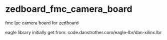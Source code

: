 zedboard_fmc_camera_board
=========================

fmc lpc camera board for zedboard

eagle library initially get from:
code.danstrother.com/eagle-lbr/dan-xilinx.lbr
